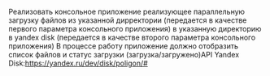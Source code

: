 Реализовать консольное приложение реализующее параллельную загрузку файлов из указанной дирректории (передается в качестве первого параметра консольного приложения)
в указанную директорию в yandex disk (передается в качестве второго параметра консольного приложения)
В процессе работу приложение должно отобразить список файлов и статус загрузки (загрузка/загружено)API Yandex Disk:https://yandex.ru/dev/disk/poligon/# 
